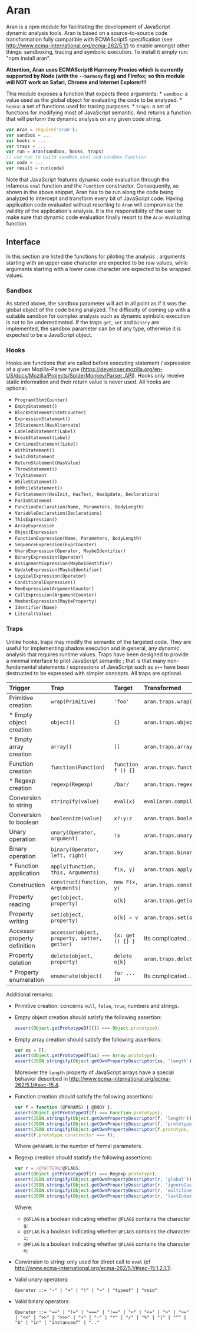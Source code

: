# Aran

Aran is a npm module for facilitating the development of JavaScript dynamic analysis tools. Aran is based on a source-to-source code transformation fully compatible with ECMAScript5 specification (see http://www.ecma-international.org/ecma-262/5.1/) to enable amongst other things: sandboxing, tracing and symbolic execution. To install it simply run: "npm install aran".

**Attention, Aran uses ECMAScript6 Harmony Proxies which is currently supported by Node (with the `--harmony` flag) and Firefox; so this module will NOT work on Safari, Chrome and Internet Explorer!!!**

This module exposes a function that expects three arguments:
    * `sandbox`: a value used as the global object for evaluating the code to be analyzed.
    * `hooks`: a set of functions used for tracing purposes.
    * `traps`: a set of functions for modifying most of JavaScript semantic.
And returns a function that will perform the dynamic analysis on any given code string.

```javascript
var Aran = require('aran');
var sandbox = ...
var hooks = ...
var traps = ...
var run = Aran(sandbox, hooks, traps)
// use run to build sandbox.eval and sandbox.Function
var code = ...
var result = run(code)
```

Note that JavaScript features dynamic code evaluation through the infamous `eval` function and the `Function` constructor. Consequently, as shown in the above snippet, Aran has to be run along the code being analyzed to intercept and transform every bit of JavaScript code. Having application code evaluated without resorting to `Aran` will compromise the validity of the application's analysis. It is the responsibility of the user to make sure that dynamic code evaluation finally resort to the `Aran` evaluating function.

## Interface

In this section are listed the functions for piloting the analysis ; arguments starting with an upper case character are expected to be raw values, while arguments starting with a lower case character are expected to be wrapped values.

### Sandbox

As stated above, the sandbox parameter will act in all point as if it was the global object of the code being analyzed. The difficulty of coming up with a suitable sandbox for complex analysis such as dynamic symbolic execution is not to be underestimated. If the traps `get`, `set` and `binary` are implemented, the sandbox parameter can be of any type, otherwise it is expected to be a JavaScript object.

### Hooks

Hooks are functions that are called before executing statement / expression of a given Mozilla-Parser type (https://developer.mozilla.org/en-US/docs/Mozilla/Projects/SpiderMonkey/Parser_API). Hooks only receive static information and their return value is never used. All hooks are optional.

* `Program(StmtCounter)`
* `EmptyStatement()`
* `BlockStatement(StmtCounter)`
* `ExpressionStatement()`
* `IfStatement(HasAlternate)`
* `LabeledStatement(Label)`
* `BreakStatement(Label)`
* `ContinueStatement(Label)`
* `WithStatement()`
* `SwitchStatement`
* `ReturnStatement(HasValue)`
* `ThrowStatement()`
* `TryStatement`
* `WhileStatement()`
* `DoWhileStatement()`
* `ForStatement(HasInit, HasTest, HasUpdate, Declarations)`
* `ForInStatement`
* `FunctionDeclaration(Name, Parameters, BodyLength)`
* `VariableDeclaration(Declarations)`
* `ThisExpression()`
* `ArrayExpression`
* `ObjectExpression`
* `FunctionExpression(Name, Parameters, BodyLength)`
* `SequenceExpression(ExprCounter)`
* `UnaryExpression(Operator, MaybeIdentifier)`
* `BinaryExpression(Operator)`
* `AssignmentExpression(MaybeIdentifier)`
* `UpdateExpression(MaybeIdentifier)`
* `LogicalExpression(Operator)`
* `ConditionalExpression()`
* `NewExpression(ArgumentCounter)`
* `CallExpression(ArgumentCounter)`
* `MemberExpression(MaybeProperty)`
* `Identifier(Name)`
* `Literal(Value)`

### Traps

Unlike hooks, traps may modify the semantic of the targeted code. They are useful for implementing shadow execution and in general, any dynamic analysis that requires runtime values. Traps have been designed to provide a minimal interface to pilot JavaScript semantic ; that is that many non-fundamental statements / expressions of JavaScript such as `x++` have been destructed to be expressed with simpler concepts. All traps are optional.


Trigger | Trap | Target | Transformed
:-------|:-----|:-------|:-----------
Primitive creation | `wrap(Primitive)` | `'foo'` | `aran.traps.wrap('foo')`
* Empty object creation | `object()` | `{}`| `aran.traps.object()`
* Empty array creation | `array()` | `[]` | `aran.traps.array()`
Function creation | `function(Function)` | `function f () {}` | `aran.traps.function(function () {})`
* Regexp creation | `regexp(Regexp)` | `/bar/` | `aran.traps.regex(/bar/)`
Conversion to string | `stringify(value)` | `eval(x)` | `eval(aran.compile(aran.traps.stringify(x)))`
Conversion to boolean | `booleanize(value)` | `x?:y:z` | `aran.traps.booleanize(x)?y:z`
Unary operation | `unary(Operator, argument)` | `!x` | `aran.traps.unary('!', x)`
Binary operation | `binary(Operator, left, right)` | `x+y` | `aran.traps.binary('+', x, y)`
* Function application | `apply(function, this, Arguments)` | `f(x, y)` | `aran.traps.apply(f, undefined, [x,y])`
Construction | `construct(function, Arguments)` | `new F(x, y)` | `aran.traps.construct(F, [x,y])`
Property reading | `get(object, property)` | `o[k]` | `aran.traps.get(o, k)`
Property writing | `set(object, property)` | `o[k] = v` | `aran.traps.set(o, k, v)`
Accessor property definition | `accessor(object, property, setter, getter)` | `{x: get () {} }` | Its complicated...
Property deletion | `delete(object, property)` | `delete o[k]` | `aran.traps.delete(o, k)`
* Property enumeration | `enumerate(object)` | `for ... in` | Its complicated...


Additional remarks:

* Primitive creation: concerns `null`, `false`, `true`, numbers and strings.

* Empty object creation should satisfy the following assertion:

    ```javascript
    assert(Object.getPrototypeOf({}) === Object.prototype);
    ```

* Empty array creation should satisfy the following assertions:

    ```javascript
    var xs = [];
    assert(Object.getPrototypeOf(xs) === Array.prototype);
    assert(JSON.stringify(Object.getOwnPropertyDescriptor(xs, 'length')) === '{"value":0,"writable":true,"enumerable":false,"configurable":false}');
    ```

    Moreover the `length` property of JavaScript arrays have a special behavior described in http://www.ecma-international.org/ecma-262/5.1/#sec-15.4.

* Function creation should satisfy the following assertions:

    ```javascript
    var f = function (@PARAMS) { @BODY };
    assert(Object.getPrototypeOf(f) === Function.prototype);
    assert(JSON.stringify(Object.getOwnPropertyDescriptor(f, 'length')) === '{"value":@#PARAMS, "writable":false,"enumerable":false,"configurable":false}');
    assert(JSON.stringify(Object.getOwnPropertyDescriptor(f, 'prototype')) === '{"value":{},"writable":true,"enumerable":false,"configurable":false}');
    assert(JSON.stringify(Object.getOwnPropertyDescriptor(f.prototype, 'constructor')) === '{"writable":true,"enumerable":false,"configurable":true}');
    assert(f.prototype.constructor === f);
    ```

    Where `@#PARAMS` is the number of formal parameters.

* Regexp creation should statisfy the following assertions:

    ```javascript
    var r = /@PATTERN/@FLAGS;
    assert(Object.getPrototypeOf(r) === Regexp.prototype);
    assert(JSON.stringify(Object.getOwnPropertyDescriptor(r, 'global')) === '{"value":@GFLAG,"writable":false,"enumerable":false,"configurable":false}');
    assert(JSON.stringify(Object.getOwnPropertyDescriptor(r, 'ignoreCase')) === '{"value":@IFLAG,"writable":false,"enumerable":false,"configurable":false}');
    assert(JSON.stringify(Object.getOwnPropertyDescriptor(r, 'multiline')) === '{"value":@MFLAG,"writable":false,"enumerable":false,"configurable":false}');
    assert(JSON.stringify(Object.getOwnPropertyDescriptor(r, 'lastIndex')) === '{"value":0,"writable":true,"enumerable":false,"configurable":false}');
    ```

    Where:
    * `@GFLAG` is a boolean indicating whether `@FLAGS` contains the character `g`;
    * `@IFLAG` is a boolean indicating whether `@FLAGS` contains the character `i`;
    * `@MFLAG` is a boolean indicating whether `@FLAGS` contains the character `m`;

* Conversion to string: only used for direct call to `eval` (cf http://www.ecma-international.org/ecma-262/5.1/#sec-15.1.2.1.1).

* Valid unary operators: 
  
    ```Operator ::= "-" | "+" | "!" | "~" | "typeof" | "void"```

* Valid binary operators:

    ```Operator ::= "==" | "!=" | "===" | "!==" | "<" | "<=" | ">" | ">=" | "<<" | ">>" | ">>>" | "+" | "-" | "*" | "/" | "%" | "|" | "^" | "&" | "in" | "instanceof" | ".."```
